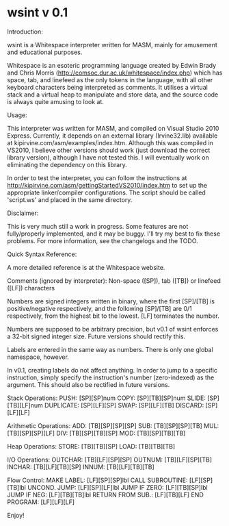 wsint v 0.1
===========

Introduction:

wsint is a Whitespace interpreter written for MASM, mainly for amusement and educational purposes.

Whitespace is an esoteric programming language created by Edwin Brady and Chris Morris (http://comsoc.dur.ac.uk/whitespace/index.php) which has space, tab, and linefeed as the only tokens in the language, with all other keyboard characters being interpreted as comments. It utilises a virtual stack and a virtual heap to manipulate and store data, and the source code is always quite amusing to look at.

Usage:

This interpreter was written for MASM, and compiled on Visual Studio 2010 Express. Currently, it depends on an external library (Irvine32.lib) available at kipirvine.com/asm/examples/index.htm. Although this was compiled in VS2010, I believe other versions should work (just download the correct library version), although I have not tested this. I will eventually work on eliminating the dependency on this library.

In order to test the interpreter, you can follow the instructions at http://kipirvine.com/asm/gettingStartedVS2010/index.htm to set up the appropriate linker/compiler configurations. The script should be called 'script.ws' and placed in the same directory.

Disclaimer:

This is very much still a work in progress. Some features are not fully/properly implemented, and it may be buggy. I'll try my best to fix these problems. For more information, see the changelogs and the TODO.

Quick Syntax Reference:

A more detailed reference is at the Whitespace website.

Comments (ignored by interpreter): Non-space ([SP]), tab ([TB]) or linefeed ([LF]) characters

Numbers are signed integers written in binary, where the first [SP]/[TB] is positive/negative respectively, and the following [SP]/[TB] are 0/1 respectively, from the highest bit to the lowest. [LF] terminates the number. 

Numbers are supposed to be arbitrary precision, but v0.1 of wsint enforces a 32-bit signed integer size. Future versions should rectify this.

Labels are entered in the same way as numbers. There is only one global namespace, however.

In v0.1, creating labels do not affect anything. In order to jump to a specific instruction, simply specify the instruction's number (zero-indexed) as the argument. This should also be rectified in future versions.

Stack Operations:
PUSH: [SP][SP]num
COPY: [SP][TB][SP]num
SLIDE: [SP][TB][LF]num
DUPLICATE: [SP][LF][SP]
SWAP: [SP][LF][TB]
DISCARD: [SP][LF][LF]

Arithmetic Operations:
ADD: [TB][SP][SP][SP]
SUB: [TB][SP][SP][TB]
MUL: [TB][SP][SP][LF]
DIV: [TB][SP][TB][SP]
MOD: [TB][SP][TB][TB]

Heap Operations:
STORE: [TB][TB][SP]
LOAD: [TB][TB][TB]

I/O Operations:
OUTCHAR: [TB][LF][SP][SP]
OUTNUM: [TB][LF][SP][TB]
INCHAR: [TB][LF][TB][SP]
INNUM: [TB][LF][TB][TB]

Flow Control:
MAKE LABEL: [LF][SP][SP]lbl
CALL SUBROUTINE: [LF][SP][TB]lbl
UNCOND. JUMP: [LF][SP][LF]lbl
JUMP IF ZERO: [LF][TB][SP]lbl
JUMP IF NEG: [LF][TB][TB]lbl
RETURN FROM SUB.: [LF][TB][LF]
END PROGRAM: [LF][LF][LF]

Enjoy!
